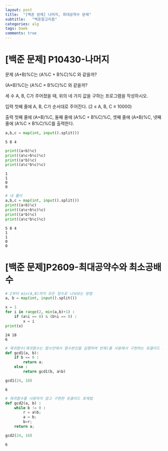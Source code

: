 ```yaml
---
layout: post
title:  "[백준 문제] 나머지, 최대공약수 문제"
subtitle:   "백준알고리즘"
categories: alg
tags: baek
comments: true
---
```



# [백준 문제] P10430-나머지

문제
(A+B)%C는 (A%C + B%C)%C 와 같을까?

(A×B)%C는 (A%C × B%C)%C 와 같을까?

세 수 A, B, C가 주어졌을 때, 위의 네 가지 값을 구하는 프로그램을 작성하시오.

입력
첫째 줄에 A, B, C가 순서대로 주어진다. (2 ≤ A, B, C ≤ 10000)

출력
첫째 줄에 (A+B)%C, 둘째 줄에 (A%C + B%C)%C, 셋째 줄에 (A×B)%C, 넷째 줄에 (A%C × B%C)%C를 출력한다.


```python
a,b,c = map(int, input().split())
```

    5 8 4
    


```python
print((a+b)%c)
print((a%c+b%c)%c)
print((a*b)%c)
print((a%c*b%c)%c)
```

    1
    1
    0
    0
    


```python
# 내 풀이
a,b,c = map(int, input().split())
print((a+b)%c)
print((a%c+b%c)%c)
print((a*b)%c)
print((a%c*b%c)%c)
```

    5 8 4
    1
    1
    0
    0
    

# [백준 문제]P2609-최대공약수와 최소공배수


```python
# 2부터 min(A,B)까지 모든 정수로 나눠보는 방법
a, b = map(int, input().split())

x = 1
for i in range(2, min(a,b)+1) :
    if (a%i == 0) & (b%i == 0) :
        x = i     
print(x)
```

    24 18
    6
    


```python
# 재귀함수(재귀함수는 함수안에서 함수본인을 실행하여 반복)를 사용해서 구현하는 유클리드 호제법
def gcd1(a, b):
    if b == 0 :
        return a;
    else :
        return gcd1(b, a%b)
```


```python
gcd1(24, 18)
```




    6




```python
# 재귀함수를 사용하지 않고 구현한 유클리드 호제법
def gcd2(a, b) :
    while b != 0 :
        r = a%b;
        a = b;
        b=r;
    return a;
```


```python
gcd2(24, 18)
```




    6


